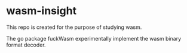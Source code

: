 # wasm-insight

This repo is created for the purpose of studying wasm.

The go package fuckWasm  experimentally implement the wasm binary format decoder.
